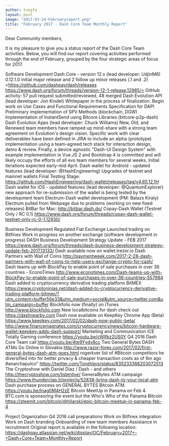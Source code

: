 ```yaml
---
author: tungfa
layout: post
image: "2017-03-24-Februaryreport.png"
title: "February 2017 - Dash Core Team Monthly Report"
---
```

Dear Community members,

It is my pleasure to give you a status report of the Dash Core Team activities. Below, you will find our report covering activities performed through the end of February, grouped by the four strategic areas of focus for 2017.

Software Development
Dash Core - version 12.x (lead developer: UdjinM6)
0.12.1.0 initial major release and 2 follow up minor releases (.1 and .2) <https://github.com/dashpay/dash/releases https://www.dash.org/forum/threads/version-12-1-release.12985/>
GitHub activity: 57 pull request submitted/reviewed, 48 merged
Dash Evolution API (lead developer: Jon Kindel)
Whitepaper in the process of finalization.
Begin work on Use Cases and Functional Requirements Specification for DAPI
Preliminary implementation of SPV Methods (blockchain, DGW)
Implementation of InstantSend using Bitcore Libraries (bitcore-p2p-dash)
Dash Evolution Apps (lead developer: Chuck Williams)
New, Old, and Renewed team members have ramped up mind-share with a strong team agreement on Evolution's design vision. Specific work with clear deliverables have been defined in JIRA to include an alpha (prototype) implementation using a team-agreed tech stack for interaction design, demo & review. Finally, a device agnostic "Dash-UI Design System" with example implementation in Vue.JS 2 and Bootstrap 4 is committed and will likely occupy the efforts of all evo team members for several weeks. Initial iterations expected early-mid April.
Dash wallet for Android - updated features (lead developer: @HashEngineering)
Upgrades of testnet and mainnet wallets
Final Testing Stage: <https://github.com/HashEngineering/dash-wallet/releases/tag/v4.65.12.1H>
Dash wallet for iOS - updated features (lead developer: @QuantumExplorer)
new approach for re-submission of the wallet is being tested by the development team
Electrum-Dash wallet development (PM: Balazs Kiraly)
Electrum pulled from Webpage due to problems (working on new fixed releases)
BitBar for Mac: http://bitbar.dash.do/
Copay-Dash Wallet (Testnet Only / RC 0.1)
<https://www.dash.org/forum/threads/copay-dash-wallet-testnet-only-rc-0-1.12930/>

Business Development
Regulated Fiat Exchange
Launched trading on Bitfinex
Work in progress on another exchange (software development in progress)
DASH Business Development Strategy Update - FEB 2017
<https://www.dash.org/forum/threads/dash-business-development-strategy-update-feb-2017.13133/>
Dash available now on wallet.trezor.io
Dash Partners with Wall of Coins
<http://paymentweek.com/2017-2-28-dash-partners-with-wall-of-coins-to-help-users-exchange-crypto-for-cash/>
Dash teams up with BlockPay to enable point of sale purchases in over 36 countries - EconoTimes
<http://www.econotimes.com/Dash-teams-up-with-BlockPay-to-enable-point-of-sale-purchases-in-over-36-countries-557984>
Dash added to cryptocurrency derivative trading platform BitMEX
<https://www.cryptoninjas.net/dash-added-to-cryptocurrency-derivative-trading-platform-bitmex/?utm_content=buffer56e33&utm_medium=social&utm_source=twitter.com&utm_campaign=buffer>
Blockfolio now (finally) on iTunes
<http://www.blockfolio.com>
New localbitcoins for dash check out https://dashnearby.com
Dash now available on KeepKey Chrome App (Beta)
<https://www.keepkey.com/2017/02/02/dash-now-public-beta/>
<http://www.financemagnates.com/cryptocurrency/news/bitcoin-hardware-wallet-keepkey-adds-dash-support/>
Marketing and Communication
ICE Totally Gaming conference
<https://youtu.be/cWIfkz2US0Y>
Q4 2016 Dash Core Team call
<https://youtu.be/4te9Yydy8cc>
Two General Bytes DASH ATMs Go Online in Slovakia
<http://www.razor-forex.com/2017/02/first-general-bytes-dash-atm-goes.html>
rogerkver list of #Bitcoin competitors he diversified into for better privacy & cheaper transaction costs as of 6m ago #anarchapulco"
<https://twitter.com/ToneVays/status/835233366203072513>
The Cryptoshow with Daniel Diaz / Dash - and others
<http://thecryptoshow.com/listenlive/>
GeneralBytes ATM campaign
<https://www.thunderclap.it/projects/52838-bring-dash-to-your-local-atm>
Dash purchase process on GENERAL BYTES Bitcoin ATM.
https://youtu.be/lnag0M4H2zE
Bitcoin MeetUp in Panama on Feb 4.
BTC.com is sponsoring the event but the Who's Who of the Panama Bitcoin <https://steemit.com/bitcoin/@hilarski/epic-bitcoin-meetup-in-panama-feb-4>

Project Organization
Q4 2016 call preparations
Work on Bitfinex integration
Work on Dash branding
Onboarding of new team members
Assistance in recruitment
Original report is available in the following location: <https://dashpay.atlassian.net/wiki/display/OC/February+2017+-+Dash+Core+Team+Monthly+Report>
